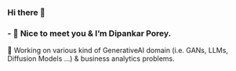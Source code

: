 ### Hi there 👋


<!-- **acfilok96/acfilok96** is a ✨ _special_ ✨ repository because its `README.md` (this file) appears on your GitHub profile. -->

<!-- Here are some ideas to get you started: -->

### - 🔭 Nice to meet you & I’m Dipankar Porey.
🌱 Working on various kind of GenerativeAI domain (i.e. GANs, LLMs, Diffusion Models ...) & business analytics problems.

<!-- - 👯 I’m looking to collaborate on ...
- 🤔 I’m looking for help with ... -->
<!-- - 💬 Ask me about ...
- 📫 How to reach me: ...
- 😄 Pronouns: ...
- ⚡ Fun fact: ... -->


